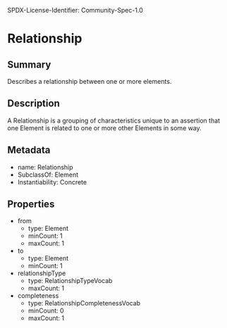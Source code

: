 SPDX-License-Identifier: Community-Spec-1.0

# Relationship

## Summary

Describes a relationship between one or more elements.

## Description

A Relationship is a grouping of characteristics unique to an assertion
that one Element is related to one or more other Elements in some way.


## Metadata

- name: Relationship
- SubclassOf: Element
- Instantiability: Concrete


## Properties

- from
  - type: Element
  - minCount: 1
  - maxCount: 1
- to
  - type: Element
  - minCount: 1
- relationshipType
  - type: RelationshipTypeVocab
  - maxCount: 1
- completeness
  - type: RelationshipCompletenessVocab
  - minCount: 0
  - maxCount: 1

